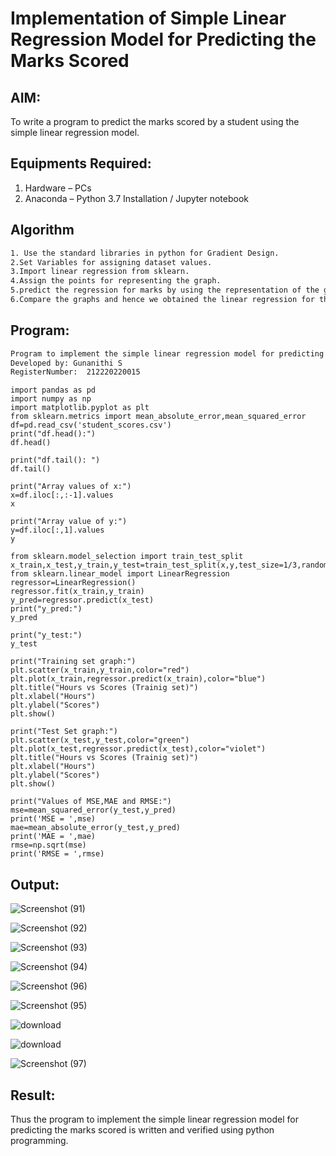 # Implementation of Simple Linear Regression Model for Predicting the Marks Scored

## AIM:
To write a program to predict the marks scored by a student using the simple linear regression model.

## Equipments Required:
1. Hardware – PCs
2. Anaconda – Python 3.7 Installation / Jupyter notebook

## Algorithm
```txt
1. Use the standard libraries in python for Gradient Design.
2.Set Variables for assigning dataset values.
3.Import linear regression from sklearn.
4.Assign the points for representing the graph.
5.predict the regression for marks by using the representation of the graph.
6.Compare the graphs and hence we obtained the linear regression for the given data.
```

## Program:
```txt
Program to implement the simple linear regression model for predicting the marks scored.
Developed by: Gunanithi S
RegisterNumber:  212220220015
```
```python3
import pandas as pd
import numpy as np
import matplotlib.pyplot as plt
from sklearn.metrics import mean_absolute_error,mean_squared_error
df=pd.read_csv('student_scores.csv')
print("df.head():")
df.head()
```
```python3
print("df.tail(): ")
df.tail()
```
```python3
print("Array values of x:")
x=df.iloc[:,:-1].values
x
```
```python3
print("Array value of y:")
y=df.iloc[:,1].values
y
```
```python3
from sklearn.model_selection import train_test_split
x_train,x_test,y_train,y_test=train_test_split(x,y,test_size=1/3,random_state=0)
from sklearn.linear_model import LinearRegression
regressor=LinearRegression()
regressor.fit(x_train,y_train)
y_pred=regressor.predict(x_test)
print("y_pred:")
y_pred
```
```python3
print("y_test:")
y_test
```
```python3
print("Training set graph:")
plt.scatter(x_train,y_train,color="red")
plt.plot(x_train,regressor.predict(x_train),color="blue")
plt.title("Hours vs Scores (Trainig set)")
plt.xlabel("Hours")
plt.ylabel("Scores")
plt.show()
```
```python3
print("Test Set graph:")
plt.scatter(x_test,y_test,color="green")
plt.plot(x_test,regressor.predict(x_test),color="violet")
plt.title("Hours vs Scores (Trainig set)")
plt.xlabel("Hours")
plt.ylabel("Scores")
plt.show()
```
```python3
print("Values of MSE,MAE and RMSE:")
mse=mean_squared_error(y_test,y_pred)
print('MSE = ',mse)
mae=mean_absolute_error(y_test,y_pred)
print('MAE = ',mae)
rmse=np.sqrt(mse)
print('RMSE = ',rmse)
```

## Output:
![Screenshot (91)](https://user-images.githubusercontent.com/89703145/230582188-c6a2f7bf-917d-4be7-ad89-8fceedf3d49f.png)

![Screenshot (92)](https://user-images.githubusercontent.com/89703145/230582256-3efe098d-0677-40b4-8016-6957e64a7b98.png)

![Screenshot (93)](https://user-images.githubusercontent.com/89703145/230582341-d5ff152e-ead0-4666-ad7e-3c396f4e14b1.png)

![Screenshot (94)](https://user-images.githubusercontent.com/89703145/230582387-8f68b337-25ea-4a43-9f8b-393ac0aa8d2d.png)

![Screenshot (96)](https://user-images.githubusercontent.com/89703145/230582524-4ef9aeac-7431-4836-a4c6-8540fec1d03d.png)

![Screenshot (95)](https://user-images.githubusercontent.com/89703145/230582618-44caf05f-1fac-4162-ae76-6cfd4a2a5a18.png)

![download](https://user-images.githubusercontent.com/89703145/230582838-f84c1bea-41b6-4c54-88bf-bf878023aa65.png)

![download](https://user-images.githubusercontent.com/89703145/230583320-84b3a988-a906-42ed-93b1-4d71bbf35eb2.png)

![Screenshot (97)](https://user-images.githubusercontent.com/89703145/230584088-76791c2a-b013-473d-bafe-026164e9f2de.png)

## Result:
Thus the program to implement the simple linear regression model for predicting the marks scored is written and verified using python programming.

